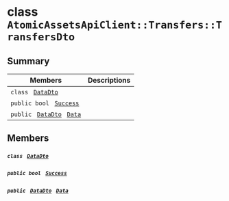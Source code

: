# class `AtomicAssetsApiClient::Transfers::TransfersDto` 

## Summary

 Members                                | Descriptions                                
----------------------------------------|---------------------------------------------
`class ` [`DataDto`](.github/workflows/documentation/md/AtomicAssetsApiClient--Transfers--TransfersDto--DataDto.md#class_atomic_assets_api_client_1_1_transfers_1_1_transfers_dto_1_1_data_dto)        | 
`public bool ` [`Success`](#class_atomic_assets_api_client_1_1_transfers_1_1_transfers_dto_1a506fb037fbb6bfe8f254c021a2c3cfac) | 
`public ` [`DataDto`](.github/workflows/documentation/md/AtomicAssetsApiClient--Transfers--TransfersDto--DataDto.md#class_atomic_assets_api_client_1_1_transfers_1_1_transfers_dto_1_1_data_dto)` ` [`Data`](#class_atomic_assets_api_client_1_1_transfers_1_1_transfers_dto_1a6ed89521b3da4f30d2ab82c36d0afd13) | 

## Members

##### `class ` [`DataDto`](.github/workflows/documentation/md/AtomicAssetsApiClient--Transfers--TransfersDto--DataDto.md#class_atomic_assets_api_client_1_1_transfers_1_1_transfers_dto_1_1_data_dto) 

##### `public bool ` [`Success`](#class_atomic_assets_api_client_1_1_transfers_1_1_transfers_dto_1a506fb037fbb6bfe8f254c021a2c3cfac) 

##### `public ` [`DataDto`](.github/workflows/documentation/md/AtomicAssetsApiClient--Transfers--TransfersDto--DataDto.md#class_atomic_assets_api_client_1_1_transfers_1_1_transfers_dto_1_1_data_dto)` ` [`Data`](#class_atomic_assets_api_client_1_1_transfers_1_1_transfers_dto_1a6ed89521b3da4f30d2ab82c36d0afd13) 

